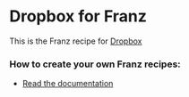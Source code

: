 # Dropbox for Franz
This is the Franz recipe for [Dropbox](https://notion.so)

### How to create your own Franz recipes:
* [Read the documentation](https://github.com/meetfranz/plugins)